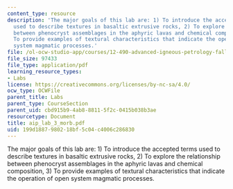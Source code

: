 ```yaml
---
content_type: resource
description: 'The major goals of this lab are: 1) To introduce the accepted terms
  used to describe textures in basaltic extrusive rocks, 2) To explore the relationship
  between phenocryst assemblages in the aphyric lavas and chemical composition, 3)
  To provide examples of textural characteristics that indicate the operation of open
  system magmatic processes.'
file: /ol-ocw-studio-app/courses/12-490-advanced-igneous-petrology-fall-2005/199d1887980218bf5c04c4006c286830_aip_lab_3_morb.pdf
file_size: 97433
file_type: application/pdf
learning_resource_types:
- Labs
license: https://creativecommons.org/licenses/by-nc-sa/4.0/
ocw_type: OCWFile
parent_title: Labs
parent_type: CourseSection
parent_uid: cbd915b9-4ab8-8811-5f2c-0415b038b3ae
resourcetype: Document
title: aip_lab_3_morb.pdf
uid: 199d1887-9802-18bf-5c04-c4006c286830
---
```

The major goals of this lab are: 1) To introduce the accepted terms used to describe textures in basaltic extrusive rocks, 2) To explore the relationship between phenocryst assemblages in the aphyric lavas and chemical composition, 3) To provide examples of textural characteristics that indicate the operation of open system magmatic processes.